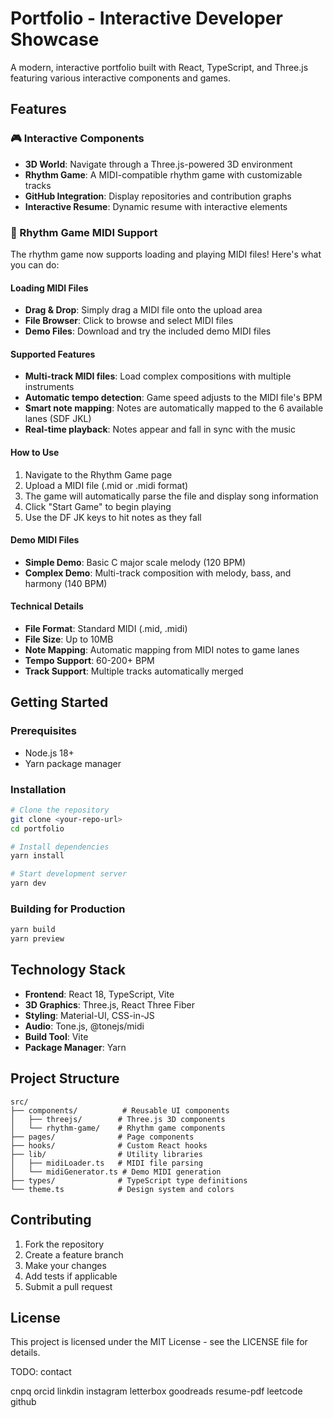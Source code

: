 # Portfolio - Interactive Developer Showcase

A modern, interactive portfolio built with React, TypeScript, and Three.js featuring various interactive components and games.

## Features

### 🎮 Interactive Components
- **3D World**: Navigate through a Three.js-powered 3D environment
- **Rhythm Game**: A MIDI-compatible rhythm game with customizable tracks
- **GitHub Integration**: Display repositories and contribution graphs
- **Interactive Resume**: Dynamic resume with interactive elements

### 🎵 Rhythm Game MIDI Support

The rhythm game now supports loading and playing MIDI files! Here's what you can do:

#### Loading MIDI Files
- **Drag & Drop**: Simply drag a MIDI file onto the upload area
- **File Browser**: Click to browse and select MIDI files
- **Demo Files**: Download and try the included demo MIDI files

#### Supported Features
- **Multi-track MIDI files**: Load complex compositions with multiple instruments
- **Automatic tempo detection**: Game speed adjusts to the MIDI file's BPM
- **Smart note mapping**: Notes are automatically mapped to the 6 available lanes (SDF JKL)
- **Real-time playback**: Notes appear and fall in sync with the music

#### How to Use
1. Navigate to the Rhythm Game page
2. Upload a MIDI file (.mid or .midi format)
3. The game will automatically parse the file and display song information
4. Click "Start Game" to begin playing
5. Use the DF JK keys to hit notes as they fall

#### Demo MIDI Files
- **Simple Demo**: Basic C major scale melody (120 BPM)
- **Complex Demo**: Multi-track composition with melody, bass, and harmony (140 BPM)

#### Technical Details
- **File Format**: Standard MIDI (.mid, .midi)
- **File Size**: Up to 10MB
- **Note Mapping**: Automatic mapping from MIDI notes to game lanes
- **Tempo Support**: 60-200+ BPM
- **Track Support**: Multiple tracks automatically merged

## Getting Started

### Prerequisites
- Node.js 18+ 
- Yarn package manager

### Installation
```bash
# Clone the repository
git clone <your-repo-url>
cd portfolio

# Install dependencies
yarn install

# Start development server
yarn dev
```

### Building for Production
```bash
yarn build
yarn preview
```

## Technology Stack

- **Frontend**: React 18, TypeScript, Vite
- **3D Graphics**: Three.js, React Three Fiber
- **Styling**: Material-UI, CSS-in-JS
- **Audio**: Tone.js, @tonejs/midi
- **Build Tool**: Vite
- **Package Manager**: Yarn

## Project Structure

```
src/
├── components/          # Reusable UI components
│   ├── threejs/        # Three.js 3D components
│   └── rhythm-game/    # Rhythm game components
├── pages/              # Page components
├── hooks/              # Custom React hooks
├── lib/                # Utility libraries
│   ├── midiLoader.ts   # MIDI file parsing
│   └── midiGenerator.ts # Demo MIDI generation
├── types/              # TypeScript type definitions
└── theme.ts            # Design system and colors
```

## Contributing

1. Fork the repository
2. Create a feature branch
3. Make your changes
4. Add tests if applicable
5. Submit a pull request

## License

This project is licensed under the MIT License - see the LICENSE file for details.


TODO: contact 

cnpq
orcid
linkdin
instagram
letterbox
goodreads
resume-pdf
leetcode
github